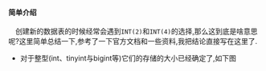 #### 简单介绍

&emsp;创建新的数据表的时候经常会遇到`INT(2)`和`INT(4)`的选择,那么这到底是啥意思呢?这里简单总结一下,参考了一下官方文档和一些资料,我把结论直接写在这里了.


* 对于整型(int、tinyint与bigint等)它们的存储的大小已经确定了,如下图

